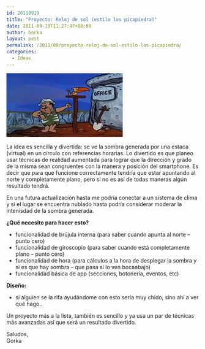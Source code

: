 ```yaml
---
id: 20110919
title: "Proyecto: Reloj de sol (estilo los picapiedra)"
date: 2011-09-19T11:27:07+00:00
author: Gorka
layout: post
permalink: /2011/09/proyecto-reloj-de-sol-estilo-los-picapiedra/
categories:
  - Ideas
---
```

<img style="margin: auto;" src="/public/img/2011/09/sun-clock.jpg" alt="Sun clock" />

La idea es sencilla y divertida: se ve la sombra generada por una estaca (virtual) en un círculo con referencias horarias. Lo divertido es que planeo usar técnicas de realidad aumentada para lograr que la dirección y grado de la misma sean congruentes con la manera y posición del smartphone. Es decir que para que funcione correctamente tendría que estar apuntando al norte y completamente plano, pero si no es así de todas maneras algún resultado tendrá.

En una futura actualización hasta me podría conectar a un sistema de clima y si el lugar se encuentra nublado hasta podría considerar moderar la intenisdad de la sombra generada.

**¿Qué necesito para hacer esto?**

- funcionalidad de brújula interna (para saber cuando apunta al norte – punto cero)
- funcionalidad de giroscopio (para saber cuando está completamente plano – punto cero)
- funcionalidad de hora (para cálculos a la hora de desplegar la sombra y si es que hay sombra – que pasa si lo ven bocaabajo)
- funcionalidad básica de app (secciones, botonería, eventos, etc)

**Diseño:**
- si alguien se la rifa ayudándome con esto sería muy chido, sino ahí a ver qué hago..

Un proyecto más a la lista, también es sencillo y ya usa un par de técnicas más avanzadas así que será un resultado divertido.

Saludos,<br />
Gorka
